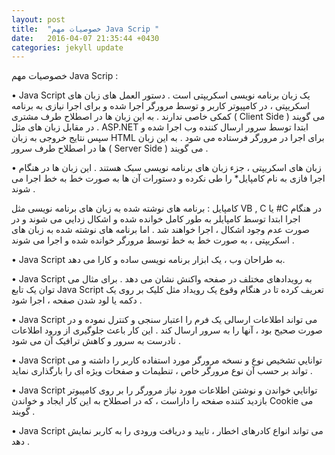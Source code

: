 ```yaml
---
layout: post
title:  "خصوصيات مهم Java Scrip "
date:   2016-04-07 21:35:44 +0430
categories: jekyll update
---
```

خصوصيات مهم Java Scrip :

•	Java Script يک زبان برنامه نويسی اسکريپتی است . دستور العمل های زبان های اسکريپتی ، در کامپيوتر کاربر و توسط مرورگر اجرا شده و برای اجرا نيازی به برنامه کمکی خاصی ندارند . به اين زبان ها در اصطلاح طرف مشتری ( Client Side ) می گويند . در مقابل زبان های مثل ASP.NET ابتدا توسط سرور ارسال کننده وب اجرا شده و سپس نتايج خروجی به زبان HTML برای اجرا در مرورگر فرستاده می شود . به اين زبان ها در اصطلاح طرف سرور ( Server Side ) می گويند . 

•	زبان های اسکريپتی ، جزء زبان های برنامه نويسی سبک هستند . اين زبان ها در هنگام اجرا فازی به نام کامپايل* را طی نکرده و دستورات آن ها به صورت خط به خط اجرا می شوند . 


کامپايل : برنامه های نوشته شده به زبان های برنامه نويسی مثل VB , C یا #C در هنگام اجرا ابتدا توسط کامپايلر به طور کامل خوانده شده و اشکال زدايي می شوند و در صورت عدم وجود اشکال ، اجرا خواهند شد . اما برنامه های نوشته شده به زبان های اسکريپتی ، به صورت خط به خط توسط مرورگر خوانده شده و اجرا می شوند . 

•	Java Script به طراحان وب ، يک ابزار برنامه نويسی ساده و کارا می دهد.
 
•	Java Script به رويدادهای مختلف در صفحه واکنش نشان می دهد . برای مثال می توان يک تابع Java Script تعريف کرده تا در هنگام وقوع يک رويداد مثل کليک بر روی يک دکمه يا لود شدن صفحه ، اجرا شود .


•	Java Script می تواند اطلاعات ارسالی يک فرم را اعتبار سنجی و کنترل نموده و در صورت صحيح بود ، آنها را به سرور ارسال کند . اين کار باعث جلوگيری از ورود اطلاعات نادرست به سرور و کاهش ترافيک آن می شود . 

•	Java Script توانايي تشخيص نوع و نسخه مرورگر مورد استفاده کاربر را داشته و می تواند بر حسب آن نوع مرورگر خاص ، تنطيمات و صفحات ويژه ای را بارگذاری نمايد .


•	Java Script توانايي خواندن و نوشتن اطلاعات مورد نياز مرورگر را بر روی کامپيوتر بازديد کننده صفحه را داراست ، که در اصطلاح به اين کار ايجاد و خواندن Cookie می گويند .

•	Java Script می تواند انواع کادرهای اخطار ، تاييد و دريافت ورودی را به کاربر نمايش دهد .



